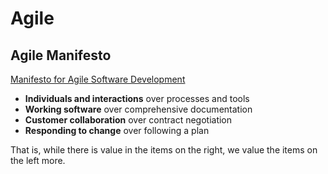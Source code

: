 # Agile

## Agile Manifesto

[Manifesto for Agile Software Development](https://agilemanifesto.org/)

* **Individuals and interactions** over processes and tools
* **Working software** over comprehensive documentation
* **Customer collaboration** over contract negotiation
* **Responding to change** over following a plan

That is, while there is value in the items on
the right, we value the items on the left more.

